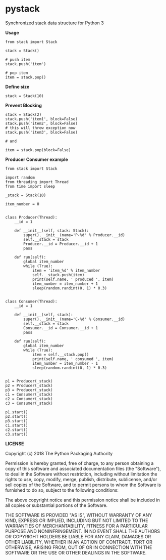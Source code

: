 # pystack
Synchronized stack data structure for Python 3


**Usage**

```
from stack import Stack

stack = Stack()

# push item
stack.push('item')

# pop item
item = stack.pop()
```


**Define size**

```
stack = Stack(10)
```


**Prevent Blocking**

```
stack = Stack(2)
stack.push('item1', block=False)
stack.push('item2', block=False)
# this will throw exception now
stack.push('item3', block=False)

# and

item = stack.pop(block=False)
```

**Producer Consumer example**

```
from stack import Stack

import random
from threading import Thread
from time import sleep

_stack = Stack(10)

item_number = 0


class Producer(Thread):
    __id = 1

    def __init__(self, stack: Stack):
        super().__init__(name='P-%d' % Producer.__id)
        self.__stack = stack
        Producer.__id = Producer.__id + 1
        pass

    def run(self):
        global item_number
        while (True):
            item = 'item_%d' % item_number
            self.__stack.push(item)
            print(self.name, ' produced ', item)
            item_number = item_number + 1
            sleep(random.randint(0, 1) * 0.3)


class Consumer(Thread):
    __id = 1

    def __init__(self, stack):
        super().__init__(name='C-%d' % Consumer.__id)
        self.__stack = stack
        Consumer.__id = Consumer.__id + 1
        pass

    def run(self):
        global item_number
        while (True):
            item = self.__stack.pop()
            print(self.name, ' consumed ', item)
            item_number = item_number - 1
            sleep(random.randint(0, 1) * 0.3)


p1 = Producer(_stack)
p2 = Producer(_stack)
p3 = Producer(_stack)
c1 = Consumer(_stack)
c2 = Consumer(_stack)
c3 = Consumer(_stack)

p1.start()
p2.start()
p3.start()
c1.start()
c2.start()
c3.start()
```

**LICENSE**

Copyright (c) 2018 The Python Packaging Authority

Permission is hereby granted, free of charge, to any person obtaining a copy
of this software and associated documentation files (the "Software"), to deal
in the Software without restriction, including without limitation the rights
to use, copy, modify, merge, publish, distribute, sublicense, and/or sell
copies of the Software, and to permit persons to whom the Software is
furnished to do so, subject to the following conditions:

The above copyright notice and this permission notice shall be included in all
copies or substantial portions of the Software.

THE SOFTWARE IS PROVIDED "AS IS", WITHOUT WARRANTY OF ANY KIND, EXPRESS OR
IMPLIED, INCLUDING BUT NOT LIMITED TO THE WARRANTIES OF MERCHANTABILITY,
FITNESS FOR A PARTICULAR PURPOSE AND NONINFRINGEMENT. IN NO EVENT SHALL THE
AUTHORS OR COPYRIGHT HOLDERS BE LIABLE FOR ANY CLAIM, DAMAGES OR OTHER
LIABILITY, WHETHER IN AN ACTION OF CONTRACT, TORT OR OTHERWISE, ARISING FROM,
OUT OF OR IN CONNECTION WITH THE SOFTWARE OR THE USE OR OTHER DEALINGS IN THE
SOFTWARE.
